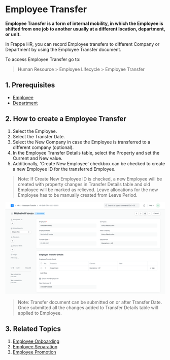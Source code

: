 
# Employee Transfer



**Employee Transfer is a form of internal mobility, in which the Employee is shifted from one job to another usually at a different location, department, or unit.**


In Frappe HR, you can record Employee transfers to different Company or Department by using the Employee Transfer document.


To access Employee Transfer go to:


> Human Resource > Employee Lifecycle > Employee Transfer


## 1. Prerequisites


* [Employee](/docs/en/human-resources/employee)
* [Department](/docs/en/human-resources/department)


## 2. How to create a Employee Transfer


1. Select the Employee.
2. Select the Transfer Date.
3. Select the New Company in case the Employee is transferred to a different company (optional).
4. In the Employee Transfer Details table, select the Property and set the Current and New value.
5. Additionally, 'Create New Employee' checkbox can be checked to create a new Employee ID for the transferred Employee.


> Note: If Create New Employee ID is checked, a new Employee will be created with property changes in Transfer Details table and old Employee will be marked as relieved. Leave allocations for the new Employee has to be manually created from Leave Period.


![Employee Transfer](/files/employee-transfer.png)


> Note: Transfer document can be submitted on or after Transfer Date. Once submitted all the changes added to Transfer Details table will applied to Employee.


## 3. Related Topics


1. [Employee Onboarding](/docs/en/human-resources/employee-onboarding)
2. [Employee Separation](/docs/en/human-resources/employee-separation)
3. [Employee Promotion](/docs/en/human-resources/employee_transfer)




